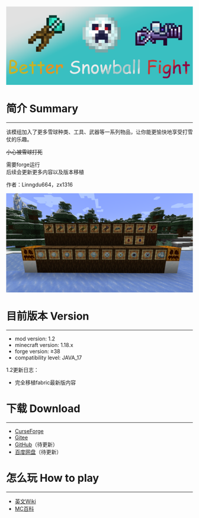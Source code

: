 ![head](README/head.png)

简介 Summary
==
---
该模组加入了更多雪球种类、工具、武器等一系列物品，让你能更愉快地享受打雪仗的乐趣。

~~小心被雪球打死~~

需要forge运行\
后续会更新更多内容以及版本移植

作者：Linngdu664，zx1316

![](README/img1.png)

目前版本 Version
==
---
* mod version: 1.2
* minecraft version: 1.18.x
* forge version: ≥38
* compatibility level: JAVA_17
  
1.2更新日志：
* 完全移植fabric最新版内容

下载 Download
==
---
* [CurseForge](https://www.curseforge.com/minecraft/mc-mods/better-snowball-fight)
* [Gitee](https://gitee.com/Linngdu664/better-snowball-fight-mod-forge/releases/download/1.18-forge/better-snowball-fight-1.18-1.2.0.jar)
* [GitHub](https://github.com/linngdu664/Better-Snowball-Fight/releases/tag/v1.0.1-1.18.2-fabric)（待更新）
* [百度网盘](https://pan.baidu.com/s/1Ou5lxaSM6CoSVjEf8JoKkQ?pwd=9ygl)（待更新）

怎么玩 How to play
==
---
* [英文Wiki](https://github.com/linngdu664/Better-Snowball-Fight/wiki)
* [MC百科](https://www.mcmod.cn/class/6082.html)